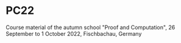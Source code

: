 # PC22
Course material of the autumn school "Proof and Computation", 26 September to 1 October 2022, Fischbachau, Germany
